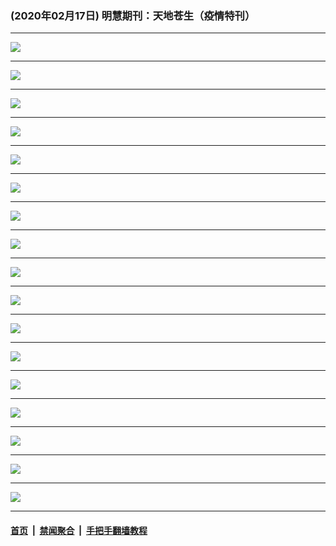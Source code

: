 ### (2020年02月17日) 明慧期刊：天地苍生（疫情特刊）

---

<img src="http://qikan.minghui.org/mhqkpage/qikanimage/2020/02/16/yqtk-a4-genxin-read-online1.png"/><hr/>
<img src="http://qikan.minghui.org/mhqkpage/qikanimage/2020/02/16/yqtk-a4-genxin-read-online2.png"/><hr/>
<img src="http://qikan.minghui.org/mhqkpage/qikanimage/2020/02/16/yqtk-a4-genxin-read-online3.png"/><hr/>
<img src="http://qikan.minghui.org/mhqkpage/qikanimage/2020/02/16/yqtk-a4-genxin-read-online4.png"/><hr/>
<img src="http://qikan.minghui.org/mhqkpage/qikanimage/2020/02/16/yqtk-a4-genxin-read-online5.png"/><hr/>
<img src="http://qikan.minghui.org/mhqkpage/qikanimage/2020/02/16/yqtk-a4-genxin-read-online6.png"/><hr/>
<img src="http://qikan.minghui.org/mhqkpage/qikanimage/2020/02/16/yqtk-a4-genxin-read-online7.png"/><hr/>
<img src="http://qikan.minghui.org/mhqkpage/qikanimage/2020/02/16/yqtk-a4-genxin-read-online8.png"/><hr/>
<img src="http://qikan.minghui.org/mhqkpage/qikanimage/2020/02/16/yqtk-a4-genxin-read-online9.png"/><hr/>
<img src="http://qikan.minghui.org/mhqkpage/qikanimage/2020/02/16/yqtk-a4-genxin-read-online10.png"/><hr/>
<img src="http://qikan.minghui.org/mhqkpage/qikanimage/2020/02/16/yqtk-a4-genxin-read-online11.png"/><hr/>
<img src="http://qikan.minghui.org/mhqkpage/qikanimage/2020/02/16/yqtk-a4-genxin-read-online12.png"/><hr/>
<img src="http://qikan.minghui.org/mhqkpage/qikanimage/2020/02/16/yqtk-a4-genxin-read-online13.png"/><hr/>
<img src="http://qikan.minghui.org/mhqkpage/qikanimage/2020/02/16/yqtk-a4-genxin-read-online14.png"/><hr/>
<img src="http://qikan.minghui.org/mhqkpage/qikanimage/2020/02/16/yqtk-a4-genxin-read-online15.png"/><hr/>
<img src="http://qikan.minghui.org/mhqkpage/qikanimage/2020/02/16/yqtk-a4-genxin-read-online16.png"/><hr/>
<img src="http://qikan.minghui.org/mhqkpage/qikanimage/2020/02/16/yqtk-a4-genxin-read-online17.png"/><hr/>


#### [首页](../../../..) &nbsp;|&nbsp; [禁闻聚合](https://github.com/gfw-breaker/banned-news) &nbsp;|&nbsp; [手把手翻墙教程](https://github.com/gfw-breaker/guides) 